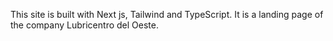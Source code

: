 This site is built with Next js, Tailwind and TypeScript.
It is a landing page of the company Lubricentro del Oeste.
